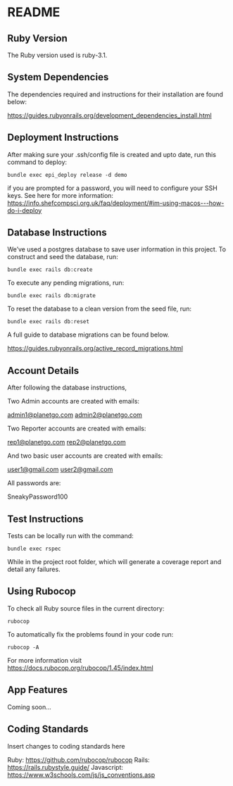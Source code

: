 # README

## Ruby Version

The Ruby version used is ruby-3.1.

## System Dependencies

The dependencies required and instructions for their installation are found below:

https://guides.rubyonrails.org/development_dependencies_install.html

## Deployment Instructions

After making sure your .ssh/config file is created and upto date, run this command to deploy:

`bundle exec epi_deploy release -d demo`

if you are prompted for a password, you will need to configure your SSH keys. See here for more information:
https://info.shefcompsci.org.uk/faq/deployment/#im-using-macos---how-do-i-deploy

## Database Instructions

We’ve used a postgres database to save user information in this project. To construct and seed the database, run:

`bundle exec rails db:create`

To execute any pending migrations, run:

`bundle exec rails db:migrate`

To reset the database to a clean version from the seed file, run:

`bundle exec rails db:reset`

A full guide to database migrations can be found below.

https://guides.rubyonrails.org/active_record_migrations.html

## Account Details

After following the database instructions,

Two Admin accounts are created with emails:

admin1@planetgo.com
admin2@planetgo.com

Two Reporter accounts are created with emails:

rep1@planetgo.com
rep2@planetgo.com

And two basic user accounts are created with emails:

user1@gmail.com
user2@gmail.com

All passwords are:

SneakyPassword100

## Test Instructions

Tests can be locally run with the command:

`bundle exec rspec`

While in the project root folder, which will generate a coverage report and detail any failures.

## Using Rubocop

To check all Ruby source files in the current directory:

`rubocop`

To automatically fix the problems found in your code run:

`rubocop -A`

For more information visit https://docs.rubocop.org/rubocop/1.45/index.html

## App Features
Coming soon...

## Coding Standards

Insert changes to coding standards here

Ruby: https://github.com/rubocop/rubocop
Rails: https://rails.rubystyle.guide/
Javascript: https://www.w3schools.com/js/js_conventions.asp
